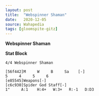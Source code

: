 ```yaml
---
layout: post
title:  "Webspinner Shaman"
date:   2020-12-05
source: Wahapedia
tags: [gloomspite-gitz]
---
```


**Webspinner Shaman**

**Stat Block**
```
4/4 Webspinner Shaman
```

```
[56f442]M     W     B     Sa    [-]
5     4     5     6     
[e85545]Weapons[-]
[c6c930]Spider God Staff[-]
1"     A:1    H:4+   W:3+   R:-1   D:D3  
```


